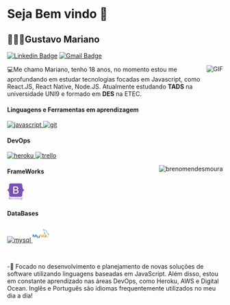 #  Seja Bem vindo 👋

## 👨🏻‍💻Gustavo Mariano

[![Linkedin Badge](https://img.shields.io/badge/-LinkedIn-blue?style=flat-square&logo=Linkedin&logoColor=white&link=https://www.linkedin.com/in/breno-mendes-moura-1b11341a2/)](https://https://www.linkedin.com/in/gustavomariano232120/)
[![Gmail Badge](https://img.shields.io/badge/-Gmail-c14438?style=flat-square&logo=Gmail&logoColor=white&link=mailto:bmoura.profissional@gmail.com)](mailto:gustavomarianosoares@gmail.com)

<img align="right" alt="GIF" height="160px" src="https://media.giphy.com/media/AFdcYElkoNAUE/giphy.gif"/>

💻Me chamo Mariano, tenho 18 anos, no momento estou me aprofundando em estudar tecnologias focadas em Javascript, como React.JS, React Native, Node.JS. Atualmente estudando **TADS** na universidade UNI9 e formado em **DES** na ETEC.





#### Linguagens e Ferramentas em aprendizagem 
<p align="left"> <a href="https://www.w3schools.com/cpp/" target="_blank"> <img src="https://raw.githubusercontent.com/jmnote/z-icons/master/svg/javascript.svg" alt="javascript" width="40" height="40"/> </a><a href="https://www.w3schools.com/cpp/" target="_blank"> <img src="https://raw.githubusercontent.com/jmnote/z-icons/master/svg/git.svg" alt="git" width="40" height="40"/> </a> </p>
 

#### DevOps
<p align="left"><a href="https://azure.microsoft.com/en-in/" target="_blank"> <img src="https://www.vectorlogo.zone/logos/heroku/heroku-icon.svg" alt="heroku" width="40" height="40"/> </a>     <a href="https://trello.com" target="_blank"> <img src="https://www.vectorlogo.zone/logos/trello/trello-icon.svg" alt="trello" width="40" height="40"/> </a> </p>
 <p><img align="right" src="https://github-readme-stats.vercel.app/api/top-langs?username=brenomendesmoura&show_icons=true&locale=en&layout=compact" alt="brenomendesmoura" /></p>

#### FrameWorks
<p align="left"><a href="https://getbootstrap.com" target="_blank"> <img src="https://raw.githubusercontent.com/devicons/devicon/master/icons/bootstrap/bootstrap-plain-wordmark.svg" alt="bootstrap" width="40" height="40"/> </a></p>

#### DataBases
<p align="left"><a href="https://www.mysql.com/" target="_blank"> <img src="https://www.vectorlogo.zone/logos/mongodb/mongodb-icon.svg" alt="mysql" width="40" height="40"/> </a> <a href="https://www.mysql.com/" target="_blank"> <img src="https://raw.githubusercontent.com/devicons/devicon/master/icons/mysql/mysql-original-wordmark.svg" alt="mysql" width="40" height="40"/> </a></p>




<br>


-📡 Focado no desenvolvimento e planejamento de novas soluções de software utilizando linguagens baseadas em JavaScript. Além disso, estou em constante aprendizado nas áreas DevOps, como Heroku, AWS e Digital Ocean. Inglês e Português são idiomas frequentemente utilizados no meu dia a dia!
